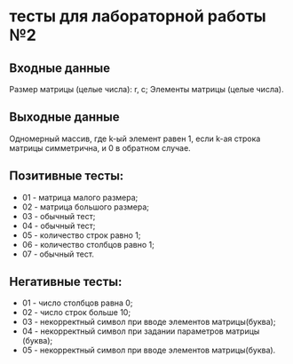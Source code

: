 # тесты для лабораторной работы №2

## Входные данные 
Размер матрицы (целые числа): r, c;
Элементы матрицы (целые числа).

## Выходные данные
Одномерный массив, где k-ый элемент равен 1, если k-ая строка 
матрицы симметрична, и 0 в обратном случае.

## Позитивные тесты:
 - 01 - матрица малого размера;
 - 02 - матрица большого размера;
 - 03 - обычный тecт;
 - 04 - обычный тест;
 - 05 - количество строк равно 1;
 - 06 - количество столбцов равно 1;
 - 07 - обычный тест.

## Негативные тесты:
 - 01 - число столбцов равна 0;
 - 02 - число строк больше 10;
 - 03 - некорректный символ при вводе элементов матрицы(буква);
 - 04 - некорректный символ при задании параметров матрицы (буква);
 - 05 - некорректный символ при вводе элементов матрицы(буква).